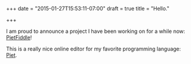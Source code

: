 +++
date = "2015-01-27T15:53:11-07:00"
draft = true
title = "Hello."

+++

I am proud to announce a project I have been working on for a while now: [PietFiddle](http://www.pietfiddle.net)!

This is a really nice online editor for my favorite programming language: [Piet](http://www.dangermouse.net/esoteric/piet.html).